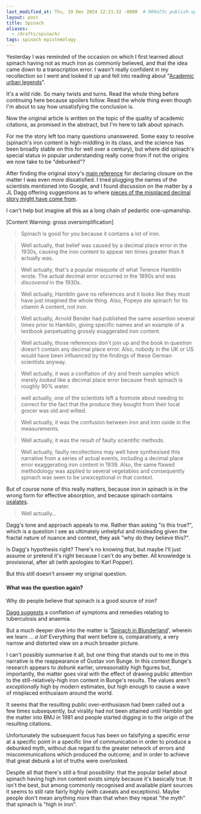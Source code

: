 ```yaml
---
last_modified_at: Thu, 19 Dec 2024 12:21:32 -0800  # 909a73c publish-spinach
layout: post
title: Spinach
aliases:
  - /drafts/spinach/
tags: spinach epistemology
---
```

Yesterday I was reminded of the occasion on which I first learned about
spinach having not as much iron as commonly believed, and that the idea
came down to a transcription error.  I wasn't really confident in my
recollection so I went and looked it up and fell into reading about
"[Academic urban legends][]".

It's a wild ride.  So many twists and turns.  Read the whole thing
before continuing here because spoilers follow.  Read the whole thing
even though I'm about to say how unsatisfying the conclusion is.

Now the original article is written on the topic of the quality of
academic citations, as promised in the abstract, but I'm here to talk
about spinach.

For me the story left too many questions unanswered.  Some easy to
resolve (spinach's iron content is high-middling in its class, and the
science has been broadly stable on this for well over a century), but
where did spinach's special status in popular understanding really come
from if not the origins we now take to be "debunked"?

After finding the original story's [main reference][Sutton, 2010b] for
declaring closure on the matter I was even _more_ dissatisfied.  I tried
plugging the names of the scientists mentioned into Google, and I found
discussion on the matter by a JL Dagg offering suggestions as to where
[pieces of the misplaced decimal story might have come from][Dagg,
2015].

I can't help but imagine all this as a long chain of pedantic
one-upmanship.

[Content Warning: gross oversimplification]

> Spinach is good for you because it contains a lot of iron.

> Well actually, that belief was caused by a decimal place error in the
> 1930s, causing the iron content to appear ten times greater than it
> actually was.

> Well actually, that's a popular misquote of what Terence Hamblin
> wrote.  The actual decimal error occurred in the 1890s and was
> _discovered_ in the 1930s.

> Well actually, Hamblin gave no references and it looks like they must
> have just imagined the whole thing.  Also, Popeye ate spinach for its
> vitamin A content, not iron.

> Well actually, Arnold Bender had published the same assertion several
> times prior to Hamblin, giving specific names and an example of a
> textbook perpetuating grossly exaggerated iron content.

> Well actually, those references don't join up and the book in question
> doesn't contain any decimal place error.  Also, nobody in the UK or US
> would have been influenced by the findings of these German scientists
> anyway.

> Well actually, it was a conflation of dry and fresh samples which
> merely _looked_ like a decimal place error because fresh spinach is
> roughly 90% water.

> well actually, one of the scientists left a footnote about needing to
> correct for the fact that the produce they bought from their local
> grocer was old and wilted.

> Well actually, it was the confusion between iron and iron oxide in the
> measurements.

> Well actually, it was the result of faulty scientific methods.

> Well actually, faulty recollections may well have synthesised this
> narrative from a series of actual events, including a decimal place
> error exaggerating iron content in 1939.  Also, the same flawed
> methodology was applied to several vegetables and consequently spinach
> was seen to be unexceptional in that context.

But of course none of this really matters, because iron in spinach is in
the wrong form for effective absorption, and because spinach contains
[oxalates][].

> Well actually...

Dagg's tone and approach appeals to me.  Rather than asking "is this
true?", which is a question I see as ultimately unhelpful and misleading
given the fractal nature of nuance and context, they ask "why do they
believe this?".

Is Dagg's hypothesis right?  There's no knowing that, but maybe I'll
just assume or pretend it's right because I can't do any better.  All
knowledge is provisional, after all (with apologies to Karl Popper).

But this still doesn't answer my original question.

#### What was the question again?

Why do people believe that spinach is a good source of iron?

[Dagg suggests][Dagg, 2017] a conflation of symptoms and remedies
relating to tuberculosis and anaemia.

But a much deeper dive into the matter is '[Spinach in Blunderland][]',
wherein we learn ... _a lot!_  Everything that went before is,
comparatively, a very narrow and distorted view on a much broader
picture.

I can't possibly summarise it all, but one thing that stands out to me
in this narrative is the reappearance of Gustav von Bunge.  In this
context Bunge's research appears to _debunk_ earlier, unreasonably high
figures but, importantly, the matter goes viral with the effect of
drawing public attention to the still-relatively-high iron content in
Bunge's results.  The values aren't _exceptionally_ high by modern
estimates, but high enough to cause a wave of misplaced enthusiasm
around the world.

It seems that the resulting public over-enthusiasm had been called out a
few times subsequently, but virality had not been attained until Hamblin
got the matter into BMJ in 1981 and people started digging in to the
origin of the resulting citations.

Unfortunately the subsequent focus has been on falsifying a specific error
at a specific point in a specific line of communication in order
to produce a debunked myth, without due regard to the greater network
of errors and miscommunications which produced the outcome; and in
order to achieve that great debunk a lot of truths were overlooked.

Despite all that there's still a final possibility: that the popular
belief about spinach having high iron content exists simply because it's
basically true.  It isn't the best, but among commonly recognised and
available plant sources it seems to still rate fairly highly (with
caveats and exceptions).  Maybe people don't mean anything more than
that when they repeat "the myth" that spinach is "high in iron".


[Louis Edward Saalmüller]: <>
[Thomas Richardson]: <>
[Jacob Moleschott]: <>
[Jean Baptiste Boussingault]: <>
[Gustav von Bunge]: <>
[Emil von Wolff]: <>
[E. Haensel]: <>
[C. den Hartog]: <>
[Werner Schuphan]: <>
[H.C. Sherman]: <>
[Arnold Bender]: <>
[Terence Hamblin]: <>

[Academic urban legends]: <https://pmc.ncbi.nlm.nih.gov/articles/PMC4232290/> "Academic urban legends"
[Academic urban legends alternate]: <https://journals.sagepub.com/doi/10.1177/0306312714535679> "Academic urban legends"
[Sutton, 2010b]: <https://dysology.blogspot.com/2017/12/the-spinach-popeye-iron-decimal-error.html> "The Spinach, Popeye, Iron, Decimal Error Myth is Finally Busted"
[Sutton, 2010b alternate]: <https://archive.is/TzLh5> "The Spinach, Popeye, Iron, Decimal Error Myth is Finally Busted"
[Dagg, 2015]: <https://historiesofecology.blogspot.com/2015/10/the-real-decimal-point-error-that.html> "The real decimal error that transmogrified into the spinach-iron-decimal-error myth"
[Dagg, 2017]: <https://historiesofecology.blogspot.com/2017/10/the-deep-roots-of-urban-legends-about.html> "The deep roots of urban legends about the health benefits of spinach"

[Spinach in Blunderland]: <https://www.researchgate.net/publication/331556841_Spinach_in_Blunderland_How_the_myth_that_spinach_is_rich_in_iron_became_an_urban_academic_legend> "Spinach in Blunderland"
[Hamblin, 2010]: <https://mutated-unmuated.blogspot.com/2010/12/spinach-i-was-right-for-wrong-reason.html>
[Sutter, 2011]: <https://web.archive.org/web/20180119102354/https://www.bestthinking.com/articles/science/chemistry/biochemistry/spin-ge-usa-beware-of-the-bull-the-united-states-department-of-agriculture-is-spreading-bull-about-spinach-iron-and-vitamin-c-on-the-internet>

[oxalates]: <https://en.wikipedia.org/wiki/Oxalate>
